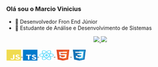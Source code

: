 ### Olá sou o Marcio Vinicius 

- 🔭 Desenvolvedor Fron End Júnior
- 🌱 Estudante de Análise e Desenvolvimento de Sistemas


<div align="center">
  <a href="https://github.com/MarcioViniciusdevl">
  <img height="180em" src="https://github-readme-stats.vercel.app/api?username=MarcioViniciusdevl&show_icons=true&theme=dark&include_all_commits=true&count_private=true"/>
  <img height="180em" src="https://github-readme-stats.vercel.app/api/top-langs/?username=MarcioViniciusdevl&layout=compact&langs_count=7&theme=dark"/>
</div>
<div style="display: inline_block"><br>
  <img align="center" alt="Mv-Js" height="30" width="40" src="https://raw.githubusercontent.com/devicons/devicon/master/icons/javascript/javascript-plain.svg">
  <img align="center" alt="Mv-Ts" height="30" width="40" src="https://raw.githubusercontent.com/devicons/devicon/master/icons/typescript/typescript-plain.svg">
  <img align="center" alt="Mv-React" height="30" width="40" src="https://raw.githubusercontent.com/devicons/devicon/master/icons/react/react-original.svg">
  <img align="center" alt="Mv-HTML" height="30" width="40" src="https://raw.githubusercontent.com/devicons/devicon/master/icons/html5/html5-original.svg">
  <img align="center" alt="Mv-CSS" height="30" width="40" src="https://raw.githubusercontent.com/devicons/devicon/master/icons/css3/css3-original.svg">
  
</div>
  
  ##
 
